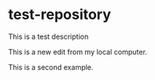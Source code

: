 # test-repository
This is a test description

This is a new edit from my local computer.

This is a second example.